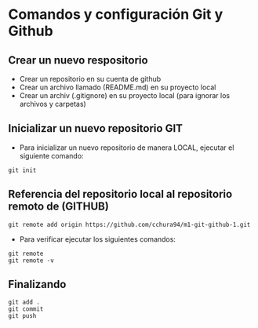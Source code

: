 # Comandos y configuración Git y Github
## Crear un nuevo respositorio
- Crear un repositorio en su cuenta de github
- Crear un archivo llamado (README.md) en su proyecto local
- Crear un archiv (.gitignore) en su proyecto local (para ignorar los archivos y carpetas)

## Inicializar un nuevo repositorio GIT
- Para inicializar un nuevo repositorio de manera LOCAL, ejecutar el siguiente comando:
```
git init
```
## Referencia del repositorio local al repositorio remoto de (GITHUB)

```
git remote add origin https://github.com/cchura94/m1-git-github-1.git 
```
- Para verificar ejecutar los siguientes comandos:
```
git remote
git remote -v
```
## Finalizando 
```
git add .
git commit 
git push 
```
